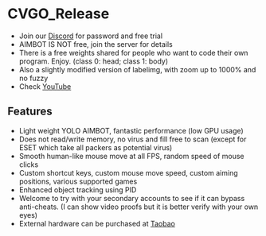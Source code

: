# CVGO_Release
* Join our [Discord](https://discord.gg/RN5pDvnZaA) for password and free trial
* AIMBOT IS NOT free, join the server for details
* There is a free weights shared for people who want to code their own program. Enjoy. (class 0: head; class 1: body)
* Also a slightly modified version of labelimg, with zoom up to 1000% and no fuzzy
* Check [YouTube](https://www.youtube.com/watch?v=41NuU0ZEsgw)
## Features
* Light weight YOLO AIMBOT, fantastic performance (low GPU usage)
* Does not read/write memory, no virus and fill free to scan (except for ESET which take all packers as potential virus)
* Smooth human-like mouse move at all FPS, random speed of mouse clicks
* Custom shortcut keys, custom mouse move speed, custom aiming positions, various supported games
* Enhanced object tracking using PID
* Welcome to try with your secondary accounts to see if it can bypass anti-cheats. (I can show video proofs but it is better verify with your own eyes)
* External hardware can be purchased at [Taobao](https://world.taobao.com/item/660461663989.htm)
